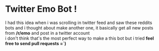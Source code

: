 # Twitter Emo Bot !
I had this idea when i was scrolling in twitter feed and saw these reddits bots and i thought about make another one, it basically get all new posts from **/r/emo** and post in a twitter account  
i don't think that's the most perfect way to make a this bot but i tried
**feel free to send pull requests =`)**
